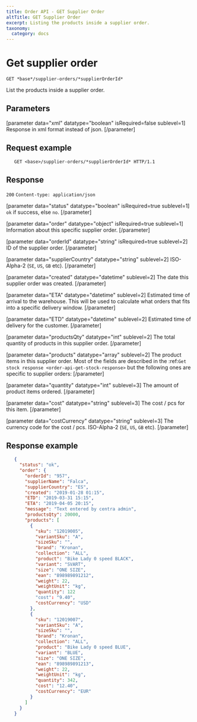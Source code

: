 ```yaml
---
title: Order API - GET Supplier Order
altTitle: GET Supplier Order
excerpt: Listing the products inside a supplier order.
taxonomy:
  category: docs
---
```


# Get supplier order

```text
GET *base*/supplier-orders/*supplierOrderId*
```

List the products inside a supplier order.

## Parameters

[parameter data="xml" datatype="boolean" isRequired=false sublevel=1]
Response in xml format instead of json.
[/parameter]

## Request example

```http request
   GET <base>/supplier-orders/*supplierOrderId* HTTP/1.1
```

## Response

`200` `Content-type: application/json`

[parameter data="status" datatype="boolean" isRequired=true sublevel=1]
``ok`` if success, else ``no``.
[/parameter]

[parameter data="order" datatype="object" isRequired=true sublevel=1]
Information about this specific supplier order.
[/parameter]

[parameter data="orderId" datatype="string" isRequired=true sublevel=2]
ID of the supplier order.
[/parameter]

[parameter data="supplierCountry" datatype="string" sublevel=2]
ISO-Alpha-2 (``SE``, ``US``, ``GB`` etc).
[/parameter]

[parameter data="created" datatype="datetime" sublevel=2]
The date this supplier order was created.
[/parameter]

[parameter data="ETA" datatype="datetime" sublevel=2]
Estimated time of arrival to the warehouse. This will be used to calculate what orders that fits into a specific delivery window.
[/parameter]

[parameter data="ETD" datatype="datetime" sublevel=2]
Estimated time of delivery for the customer.
[/parameter]

[parameter data="productsQty" datatype="int" sublevel=2]
The total quantity of products in this supplier order.
[/parameter]

[parameter data="products" datatype="array" sublevel=2]
The product items in this supplier order. Most of the fields are described in the :ref:`Get stock response <order-api-get-stock-response>` but the following ones are specific to supplier orders:
[/parameter]

[parameter data="quantity" datatype="int" sublevel=3]
The amount of product items ordered.
[/parameter]

[parameter data="cost" datatype="string" sublevel=3]
The cost / pcs for this item.
[/parameter]

[parameter data="costCurrency" datatype="string" sublevel=3]
The currency code for the cost / pcs. ISO-Alpha-2 (``SE``, ``US``, ``GB`` etc).
[/parameter]

## Response example

```json
   {
     "status": "ok",
     "order": {
       "orderId": "957",
       "supplierName": "Falca",
       "supplierCountry": "ES",
       "created": "2019-01-28 01:15",
       "ETD": "2019-03-31 15:15",
       "ETA": "2019-04-05 20:15",
       "message": "Text entered by centra admin",
       "productsQty": 20000,
       "products": [
         {
           "sku": "12019005",
           "variantSku": "A",
           "sizeSku": "",
           "brand": "Kronan",
           "collection": "ALL",
           "product": "Bike Lady 0 speed BLACK",
           "variant": "SVART",
           "size": "ONE SIZE",
           "ean": "898989891212",
           "weight": 22,
           "weightUnit": "kg",
           "quantity": 122
           "cost": "9.40",
           "costCurrency": "USD"
         },
         {
           "sku": "12019007",
           "variantSku": "A",
           "sizeSku": "",
           "brand": "Kronan",
           "collection": "ALL",
           "product": "Bike Lady 0 speed BLUE",
           "variant": "BLUE",
           "size": "ONE SIZE",
           "ean": "898989891213",
           "weight": 22,
           "weightUnit": "kg",
           "quantity": 342,
           "cost": "12.40",
           "costCurrency": "EUR"
         }
       ]
     }
   }
```